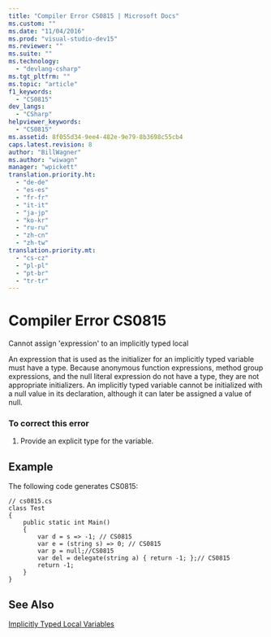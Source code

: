 ```yaml
---
title: "Compiler Error CS0815 | Microsoft Docs"
ms.custom: ""
ms.date: "11/04/2016"
ms.prod: "visual-studio-dev15"
ms.reviewer: ""
ms.suite: ""
ms.technology: 
  - "devlang-csharp"
ms.tgt_pltfrm: ""
ms.topic: "article"
f1_keywords: 
  - "CS0815"
dev_langs: 
  - "CSharp"
helpviewer_keywords: 
  - "CS0815"
ms.assetid: 8f055d34-9ee4-482e-9e79-8b3698c55cb4
caps.latest.revision: 8
author: "BillWagner"
ms.author: "wiwagn"
manager: "wpickett"
translation.priority.ht: 
  - "de-de"
  - "es-es"
  - "fr-fr"
  - "it-it"
  - "ja-jp"
  - "ko-kr"
  - "ru-ru"
  - "zh-cn"
  - "zh-tw"
translation.priority.mt: 
  - "cs-cz"
  - "pl-pl"
  - "pt-br"
  - "tr-tr"
---
```

# Compiler Error CS0815
Cannot assign 'expression' to an implicitly typed local  
  
 An expression that is used as the initializer for an implicitly typed variable must have a type. Because anonymous function expressions, method group expressions, and the null literal expression do not have a type, they are not appropriate initializers. An implicitly typed variable cannot be initialized with a null value in its declaration, although it can later be assigned a value of null.  
  
### To correct this error  
  
1.  Provide an explicit type for the variable.  
  
## Example  
 The following code generates CS0815:  
  
```  
// cs0815.cs  
class Test  
{  
    public static int Main()  
    {  
        var d = s => -1; // CS0815  
        var e = (string s) => 0; // CS0815  
        var p = null;//CS0815  
        var del = delegate(string a) { return -1; };// CS0815  
        return -1;  
    }  
}  
```  
  
## See Also  
 [Implicitly Typed Local Variables](/dotnet/csharp/programming-guide/classes-and-structs/implicitly-typed-local-variables)